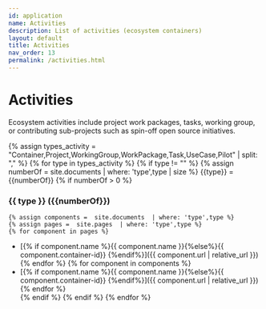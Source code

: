 ```yaml
---
id: application
name: Activities
description: List of activities (ecosystem containers)
layout: default
title: Activities
nav_order: 13
permalink: /activities.html
---
```


# Activities
Ecosystem activities include project work packages, tasks, working group, or contributing sub-projects such as spin-off open source initiatives.

{% assign types_activity = "Container,Project,WorkingGroup,WorkPackage,Task,UseCase,Pilot" | split: "," %}
{% for type in types_activity %}
{% if type != "" %}
{% assign numberOf = site.documents | where: 'type',type | size %}
{{type}} = {{numberOf}}
{% if numberOf > 0 %}
### {{ type }} ({{numberOf}})
	{% assign components =  site.documents  | where: 'type',type %}
	{% assign pages =  site.pages  | where: 'type',type %}
	{% for component in pages %}
- [{% if component.name %}{{ component.name }}{%else%}{{ component.container-id}} {%endif%}]({{ component.url | relative_url }})	{% endfor %}	{% for component in components %}
- [{% if component.name %}{{ component.name }}{%else%}{{ component.container-id}} {%endif%}]({{ component.url | relative_url }})	{% endfor %}	
{% endif %}
{% endif %}
{% endfor %}

